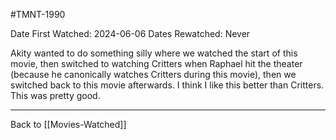#TMNT-1990

Date First Watched:  2024-06-06
Dates Rewatched:  Never

Akity wanted to do something silly where we watched the start of this movie, then switched to watching Critters when Raphael hit the theater (because he canonically watches Critters during this movie), then we switched back to this movie afterwards.  I think I like this better than Critters.  This was pretty good.

---
Back to [[Movies-Watched]]